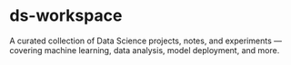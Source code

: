# ds-workspace
A curated collection of Data Science projects, notes, and experiments — covering machine learning, data analysis, model deployment, and more.
